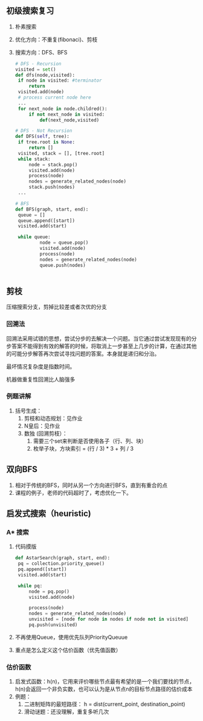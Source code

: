 ## 初级搜索复习

1. 朴素搜索

2. 优化方向：不重复(fibonaci)、剪枝

3. 搜索方向：DFS、BFS

   ```python
   # DFS - Recursion
   visited = set()
   def dfs(node,visited):
   	if node in visited: #terminator
   		return
   	visited.add(node)
   	# process current node here
   	...
   	for next_node in node.childred():
   		if not next_node in visited:
   			def(next_node,visited)
   ```

   ```python
   # DFS - Not Recursion
   def DFS(self, tree):
   	if tree.root is None:
   		return []
   	visited, stack = [], [tree.root]
   	while stack:
   		node = stack.pop()
   		visited.add(node)
   		process(node)
   		nodes = generate_related_nodes(node)
   		stack.push(nodes)
   	...
   ```

   ```python
   # BFS
   def BFS(graph, start, end):
   	queue = []
   	queue.append([start])
   	visited.add(start)
   
   	while queue:
   			node = queue.pop()
   			visited.add(node)
   			process(node)
   			nodes = generate_related_nodes(node)
   			queue.push(nodes)
   	
   ```

## 剪枝

压缩搜索分支，剪掉比较差或者次优的分支

### 回溯法

回溯法采用试错的思想，尝试分步的去解决一个问题。当它通过尝试发现现有的分步答案不能得到有效的解答的时候，将取消上一步甚至上几步的计算，在通过其他的可能分步解答再次尝试寻找问题的答案。本身就是递归和分治。

最坏情况复杂度是指数时间。

机器做重复性回溯比人脑强多

### 例题讲解

1. 括号生成：
   1. 剪枝和动态规划：见作业
   2. N皇后：见作业
   3. 数独 (回溯剪枝）：
      1. 需要三个set来判断是否使用各子（行、列、块）
      2. 枚举子块，方块索引 = (行 / 3) * 3 + 列  / 3

## 双向BFS

1. 相对于传统的BFS，同时从另一个方向进行BFS，直到有重合的点
2. 课程的例子，老师的代码超时了，考虑优化一下。

## 启发式搜索（heuristic)

### A* 搜索

1. 代码摸版

   ```python
   def AstarSearch(graph, start, end):
   	pq = collection.priority_queue()
   	pq.append([start])
   	visited.add(start)
   
   	while pq:
   		node = pq.pop()
   		visited.add(node)
   
   		process(node)
   		nodes = generate_related_nodes(node)
   		unvisited = [node for node in nodes if node not in visited]
   		pq.push(unvisited)
   ```

2. 不再使用Queue，使用优先队列PriorityQueuue

3. 重点是怎么定义这个估价函数（优先值函数）

### 估价函数

1. 启发式函数：h(n)，它用来评价哪些节点最有希望的是一个我们要找的节点，h(n)会返回一个非负实数，也可以认为是从节点n的目标节点路径的估价成本
2. 例题：
   1. 二进制矩阵的最短路径： h = dist(current_point, destination_point)
   2. 滑动谜题：还没理解，重复多听几次